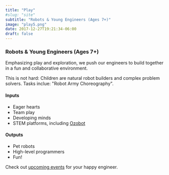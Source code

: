 ```yaml
---
title: "Play"
#slug: "site"
subtitle: "Robots & Young Engineers (Ages 7+)"
image: "play5.png"
date: 2017-12-27T19:21:34-06:00
draft: false
---
```


### Robots & Young Engineers (Ages 7+)

Emphasizing play and exploration, we push our engineers to build together in a fun and collaborative environment. 

This is not hard: Children are natural robot builders and complex problem solvers. Tasks inclue: "Robot Army Choreography".

#### Inputs

- Eager hearts
- Team play
- Developing minds
- STEM platforms, including [Ozobot](https://ozobot.com/)

#### Outputs

- Pet robots
- High-level programmers
- Fun!

Check out [upcoming events](/events) for your happy engineer.

